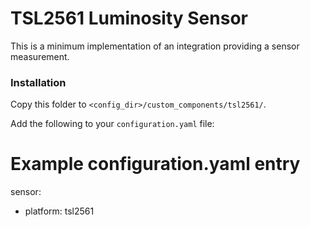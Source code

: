 # TSL2561 Luminosity Sensor

This is a minimum implementation of an integration providing a sensor measurement.

### Installation

Copy this folder to `<config_dir>/custom_components/tsl2561/`.

Add the following to your `configuration.yaml` file:

# Example configuration.yaml entry

sensor:
  - platform: tsl2561
